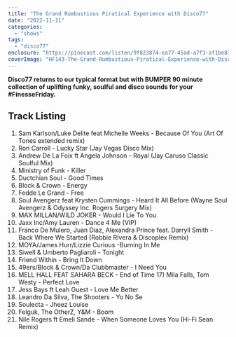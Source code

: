 ```yaml
---
title: "The Grand Rumbustious Piratical Experience with Disco77"
date: "2022-11-11"
categories: 
  - "shows"
tags: 
  - "disco77"
enclosure: "https://pinecast.com/listen/9f823874-ea77-45ad-a7f3-af1be837c763.mp3 88487227 audio/mpeg "
coverImage: "HF143-The-Grand-Rumbustious-Piratical-Experience-with-Disco77.jpg"
---
```


**Disco77 returns to our typical format but with BUMPER 90 minute collection of uplifting funky, soulful and disco sounds for your #FinesseFriday.**

## Track Listing

1. Sam Karlson/Luke Delite feat Michelle Weeks - Because Of You (Art Of Tones extended remix)
2. Ron Carroll - Lucky Star (Jay Vegas Disco Mix)
3. Andrew De La Foix ft Angela Johnson - Royal (Jay Caruso Classic Soulful Mix)
4. Ministry of Funk - Killer
5. Ductchian Soul - Good Times
6. Block & Crown - Energy
7. Fedde Le Grand - Free
8. Soul Avengerz feat Krysten Cummings - Heard It All Before (Wayne Soul Avengerz & Odyssey Inc. Rogers Surgery Mix)
9. MAX MILLAN/WILD JOKER - Would I Lie To You
10. Jaxx Inc/Amy Lauren - Dance 4 Me (VIP)
11. Franco De Mulero, Juan Diaz, Alexandra Prince feat. Darryll Smith - Back Where We Started (Robbie RIvera & Discoplex Remix)
12. MOYA/James Hurr/Lizzie Curious -Burning In Me
13. Siwell & Umberto Pagliaroli - Tonight
14. Friend Within - Bring It Down
15. 49ers/Block & Crown/Da Clubbmaster - I Need You
16. MELL HALL FEAT SAHARA BECK - End of Time 17) Mila Falls, Tom Westy - Perfect Love
17. Jess Bays ft Leah Guest - Love Me Better
18. Leandro Da Silva, The Shooters - Yo No Se
19. Soulecta - Jheez Louise
20. Felguk, The OtherZ, Y&M - Boom
21. Nile Rogers ft Emeli Sande - When Someone Loves You (Hi-Fi Sean Remix)
